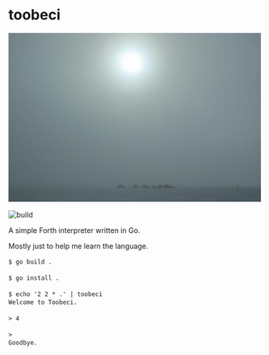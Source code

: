# toobeci

<img src="/toobeci.jpg" width="500">

![build](https://github.com/eigenhombre/toobeci/actions/workflows/build.yml/badge.svg)

A simple Forth interpreter written in Go.

Mostly just to help me learn the language.

<!-- The following examples are autogenerated, do not change by hand! -->
<!-- BEGIN EXAMPLES -->

    
    $ go build .
    
    $ go install .
    
    $ echo '2 2 * .' | toobeci
    Welcome to Toobeci.
    
    > 4
    
    >
    Goodbye.
    
    
    
<!-- END EXAMPLES -->
